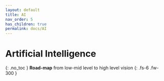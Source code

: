 ```yaml
---
layout: default
title: AI
nav_order: 5
has_children: true
permalink: docs/AI
---
```

# Artificial Intelligence
{: .no_toc }
**Road-map** from low-mid level to high level vision
{: .fs-6 .fw-300 }
